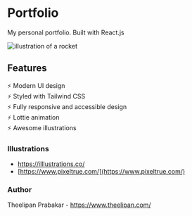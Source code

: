 # Portfolio
My personal portfolio. Built with React.js

<img src="https://user-images.githubusercontent.com/38120176/103391531-f435cf00-4ae7-11eb-864b-7f1ae0289747.png" alt="illustration of a rocket"/>

## Features

⚡️ Modern UI design \
⚡️ Styled with Tailwind CSS\
⚡️ Fully responsive and accessible design\
⚡️ Lottie animation\
⚡️ Awesome illustrations 


### Illustrations

- [https://illlustrations.co/ ](https://illlustrations.co/)
- [https://www.pixeltrue.com/](https://www.pixeltrue.com/)

### Author

   Theelipan Prabakar - https://www.theelipan.com/
